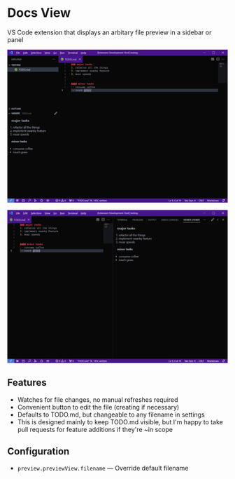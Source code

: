 # Docs View

VS Code extension that displays an arbitary file preview in a sidebar or panel 

![The docs view in the sidebar](https://raw.githubusercontent.com/permosegaard/vscode-sidebar-file-preview/master/assets/screenshot-sidebar.png)

![The docs view in the panel](https://raw.githubusercontent.com/permosegaard/vscode-sidebar-file-preview/master/assets/screenshot-panel.png)

## Features

- Watches for file changes, no manual refreshes required
- Convenient button to edit the file (creating if necessary) 
- Defaults to TODO.md, but changeable to any filename in settings
- This is designed mainly to keep TODO.md visible, but I'm happy to take pull requests for feature additions if they're ~in scope

## Configuration

- `preview.previewView.filename` — Override default filename